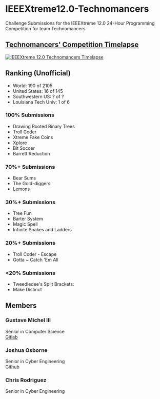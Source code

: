 # IEEEXtreme12.0-Technomancers
Challenge Submissions for the IEEEXtreme 12.0 24-Hour Programming Competition for team Technomancers

## [Technomancers' Competition Timelapse](https://www.youtube.com/watch?v=nKsjV7qJ13A)
[![IEEEXtreme 12.0 Technomancers Timelapse](http://img.youtube.com/vi/nKsjV7qJ13A/0.jpg)](https://www.youtube.com/watch?v=nKsjV7qJ13A)

## Ranking (Unofficial)
* World: 190 of 2105
* United States: 16 of 145
* Southwestern US: ? of ?
* Louisiana Tech Univ: 1 of 6

### 100% Submissions
* Drawing Rooted Binary Trees
* Troll Coder
* Xtreme Fake Coins
* Xplore
* Bit Soccer
* Barrett Reduction

### 70%+ Submissions
* Bear Sums
* The Gold-diggers
* Lemons

### 30%+ Submissions
* Tree Fun
* Barter System
* Magic Spell
* Infinite Snakes and Ladders

### 20%+ Submissions
* Troll Coder - Escape
* Gotta ~ Catch 'Em All

### <20% Submissions
* Tweedledee's Split Brackets:
* Make Distinct

## Members

### Gustave Michel III
Senior in Computer Science  
[Gitlab](https://gitlab.com/gurustave)

### Joshua Osborne
Senior in Cyber Engineering  
[Github](https://github.com/JoshuaOsborneCYEN)

### Chris Rodriguez
Senior in Cyber Engineering

